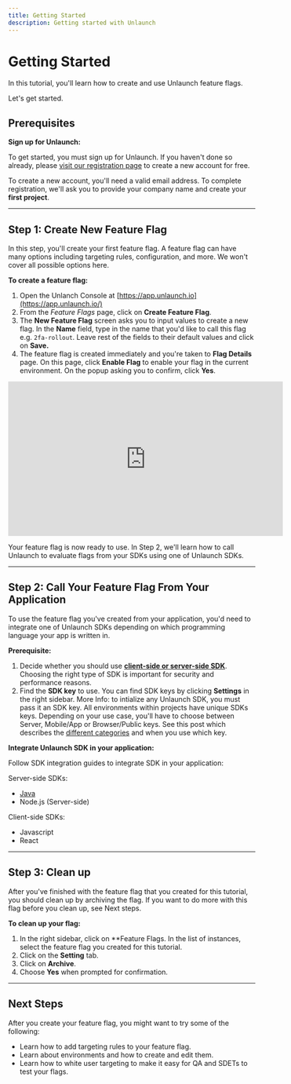 ```yaml
---
title: Getting Started
description: Getting started with Unlaunch
---
```


# Getting Started

In this tutorial, you'll learn how to create and use Unlaunch feature flags.

Let's get started.

## Prerequisites

**Sign up for Unlaunch:**

To get started, you must sign up for Unlaunch. If you haven't done so already, please [visit our registration page](https://app.unlaunch.io/signup) to create a new account for free. 

To create a new account, you'll need a valid email address. To complete registration, we'll ask you to provide your company name and create your **first project**.

<hr>

## Step 1: Create New Feature Flag

In this step, you'll create your first feature flag. A feature flag can have many options including targeting rules, configuration, and more. We won't cover all possible options here.

**To create a feature flag:**

1. Open the Unlanch Console at [https://app.unlaunch.io](https://app.unlaunch.io/)
2. From the *Feature Flags* page, click on **Create Feature Flag**.
3. The **New Feature Flag** screen asks you to input values to create a new flag. In the **Name** field, type in the name that you'd like to call this flag e.g. `2fa-rollout`. Leave rest of the fields to their default values and click on **Save.**
4. The feature flag is created immediately and you're taken to **Flag Details** page. On this page, click **Enable Flag** to enable your flag in the current environment. On the popup asking you to confirm, click **Yes**.

<div class="d-flex justify-content-center mb-3">
  <iframe width="560" height="315" src="https://www.youtube.com/embed/7ltRZNpKCzQ" frameborder="0" allow="accelerometer; autoplay; clipboard-write; encrypted-media; gyroscope; picture-in-picture" allowfullscreen></iframe>
</div>

Your feature flag is now ready to use. In Step 2, we'll learn how to call Unlaunch to evaluate flags from your SDKs using one of Unlaunch SDKs.

<hr>

## Step 2: Call Your Feature Flag From Your Application

To use the feature flag you've created from your application, you'd need to integrate one of Unlaunch SDKs depending on which programming language your app is written in. 

**Prerequisite:**

1. Decide whether you should use **[client-side or server-side SDK](sdks/client-vs-server-side-sdks)**. Choosing the right type of SDK is important for security and performance reasons.
2. Find the **SDK key** to use. You can find SDK keys by clicking **Settings** in the right sidebar. More Info: to intialize any Unlaunch SDK, you must pass it an SDK key. All environments within projects have unique SDKs keys. Depending on your use case, you'll have to choose between Server, Mobile/App or Browser/Public keys. See this post which describes the [different categories](sdks/sdk-keys) and when you use which key.

**Integrate Unlaunch SDK in your application:**

Follow SDK integration guides to integrate SDK in your application:

Server-side SDKs:

- [Java](sdks/java-sdk)
- Node.js (Server-side)

Client-side SDKs:

- Javascript 
- React

<hr>

## Step 3: Clean up

After you've finished with the feature flag that you created for this tutorial, you should clean up by archiving the flag. If you want to do more with this flag before you clean up, see Next steps.

**To clean up your flag:**

1. In the right sidebar, click on **Feature Flags. In the list of instances, select the feature flag you created for this tutorial.
2. Click on the **Setting** tab.
3. Click on **Archive**.
4. Choose **Yes** when prompted for confirmation.

<hr>

## Next Steps

After you create your feature flag, you might want to try some of the following:

- Learn how to add targeting rules to your feature flag.
- Learn about environments and how to create and edit them.
- Learn how to white user targeting to make it easy for QA and SDETs to test your flags.